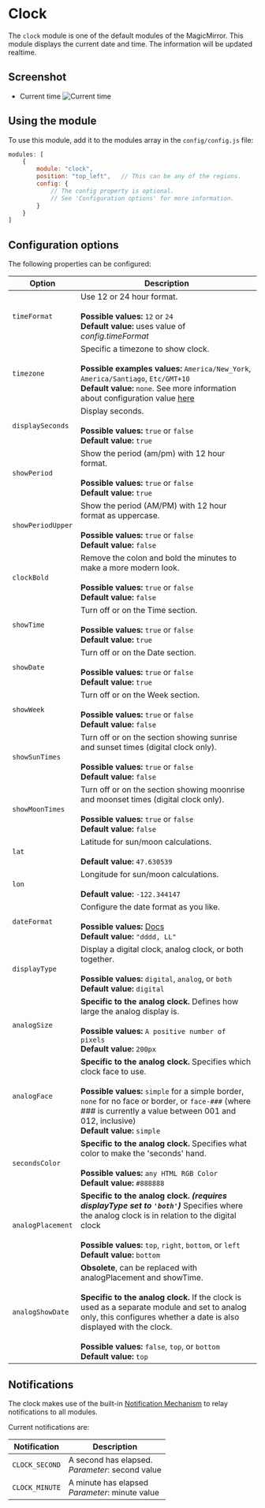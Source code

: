 # Clock
The `clock` module is one of the default modules of the MagicMirror.
This module displays the current date and time. The information will be updated realtime.

## Screenshot

- Current time
![Current time](./screenshots/clock_screenshot.png)

## Using the module

To use this module, add it to the modules array in the `config/config.js` file:
```javascript
modules: [
	{
		module: "clock",
		position: "top_left",	// This can be any of the regions.
		config: {
			// The config property is optional.
			// See 'Configuration options' for more information.
		}
	}
]
```

## Configuration options

The following properties can be configured:

| Option            | Description
| ----------------- | -----------
| `timeFormat`      | Use 12 or 24 hour format. <br><br> **Possible values:** `12` or `24` <br> **Default value:** uses value of _config.timeFormat_
| `timezone`        | Specific a timezone to show clock. <br><br> **Possible examples values:** `America/New_York`, `America/Santiago`, `Etc/GMT+10` <br> **Default value:** `none`. See more information about configuration value [here](https://momentjs.com/timezone/docs/#/data-formats/packed-format/)
| `displaySeconds`  | Display seconds. <br><br> **Possible values:** `true` or `false` <br> **Default value:** `true`
| `showPeriod`      | Show the period (am/pm) with 12 hour format. <br><br> **Possible values:** `true` or `false` <br> **Default value:** `true`
| `showPeriodUpper` | Show the period (AM/PM) with 12 hour format as uppercase. <br><br> **Possible values:** `true` or `false` <br> **Default value:** `false`
| `clockBold`       | Remove the colon and bold the minutes to make a more modern look. <br><br> **Possible values:** `true` or `false` <br> **Default value:** `false`
| `showTime`        | Turn off or on the Time section. <br><br> **Possible values:** `true` or `false` <br> **Default value:** `true`
| `showDate`        | Turn off or on the Date section. <br><br> **Possible values:** `true` or `false` <br> **Default value:** `true`
| `showWeek`        | Turn off or on the Week section. <br><br> **Possible values:** `true` or `false` <br> **Default value:** `false`
| `showSunTimes`    | Turn off or on the section showing sunrise and sunset times (digital clock only). <br><br> **Possible values:** `true` or `false` <br> **Default value:** `false`
| `showMoonTimes`   | Turn off or on the section showing moonrise and moonset times (digital clock only). <br><br> **Possible values:** `true` or `false` <br> **Default value:** `false`
| `lat`             | Latitude for sun/moon calculations. <br><br> **Default value:** `47.630539`
| `lon`             | Longitude for sun/moon calculations. <br><br> **Default value:** `-122.344147`
| `dateFormat`      | Configure the date format as you like. <br><br> **Possible values:** [Docs](https://momentjs.com/docs/#/displaying/format/) <br> **Default value:** `"dddd, LL"`
| `displayType`     | Display a digital clock, analog clock, or both together. <br><br> **Possible values:** `digital`, `analog`, or `both` <br> **Default value:** `digital`
| `analogSize`      | **Specific to the analog clock.** Defines how large the analog display is. <br><br> **Possible values:** `A positive number of pixels` <br> **Default value:** `200px`
| `analogFace`      | **Specific to the analog clock.** Specifies which clock face to use. <br><br> **Possible values:** `simple` for a simple border, `none` for no face or border, or `face-###` (where ### is currently a value between 001 and 012, inclusive) <br> **Default value:** `simple`
| `secondsColor`    | **Specific to the analog clock.** Specifies what color to make the 'seconds' hand. <br><br> **Possible values:** `any HTML RGB Color` <br> **Default value:** `#888888`
| `analogPlacement` | **Specific to the analog clock. _(requires displayType set to `'both'`)_** Specifies where the analog clock is in relation to the digital clock <br><br> **Possible values:** `top`, `right`, `bottom`, or `left` <br> **Default value:** `bottom`
| `analogShowDate`  | **Obsolete**, can be replaced with analogPlacement and showTime. <br><br>**Specific to the analog clock.** If the clock is used as a separate module and set to analog only, this configures whether a date is also displayed with the clock. <br><br> **Possible values:** `false`, `top`, or `bottom` <br> **Default value:** `top`

## Notifications

The clock makes use of the built-in [Notification Mechanism](https://github.com/michMich/MagicMirror/wiki/notifications) to relay notifications to all modules.

Current notifications are:

| Notification      | Description
| ----------------- | -----------
| `CLOCK_SECOND`    | A second has elapsed. <br> *Parameter*: second value
| `CLOCK_MINUTE`    | A minute has elapsed <br> *Parameter*: minute value
